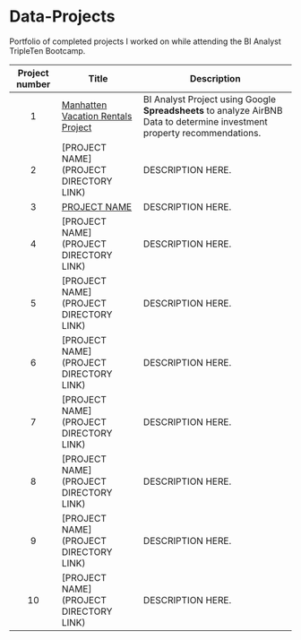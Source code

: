 # Data-Projects


Portfolio of completed projects I worked on while attending the BI Analyst TripleTen Bootcamp.

| Project number | Title | Description |
| :-----------: | ----------- |----------- |
| 1 | [Manhatten Vacation Rentals Project](https://github.com/MonicaCD510/Data-Projects/tree/main/Manhatten%20Vacation%20Rentals%20Project) | BI Analyst Project using Google **Spreadsheets** to analyze AirBNB Data to determine investment property recommendations. |
| 2 | [PROJECT NAME](PROJECT DIRECTORY LINK) | DESCRIPTION HERE. |
| 3 | [PROJECT NAME]() | DESCRIPTION HERE. |
| 4 | [PROJECT NAME](PROJECT DIRECTORY LINK) | DESCRIPTION HERE. |
| 5 | [PROJECT NAME](PROJECT DIRECTORY LINK) | DESCRIPTION HERE. |
| 6 | [PROJECT NAME](PROJECT DIRECTORY LINK) | DESCRIPTION HERE. |
| 7 | [PROJECT NAME](PROJECT DIRECTORY LINK) | DESCRIPTION HERE. |
| 8 | [PROJECT NAME](PROJECT DIRECTORY LINK) | DESCRIPTION HERE. |
| 9 | [PROJECT NAME](PROJECT DIRECTORY LINK) | DESCRIPTION HERE. |
| 10| [PROJECT NAME](PROJECT DIRECTORY LINK) | DESCRIPTION HERE. |


